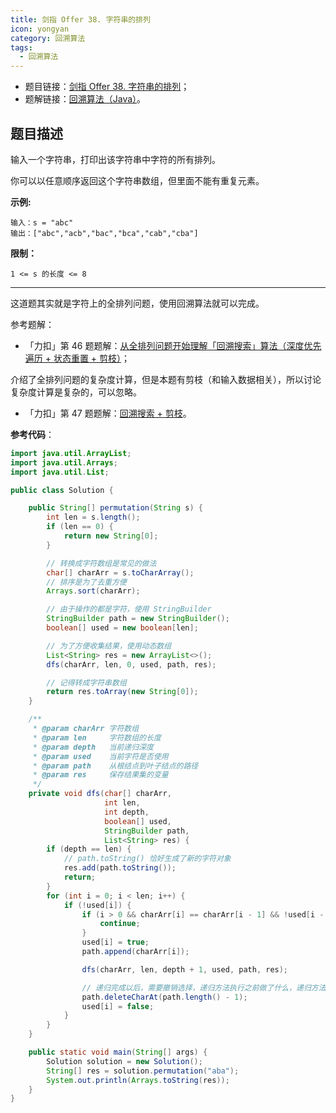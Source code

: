 ```yaml
---
title: 剑指 Offer 38. 字符串的排列
icon: yongyan
category: 回溯算法
tags:
  - 回溯算法
---
```


- 题目链接：[剑指 Offer 38. 字符串的排列](https://leetcode-cn.com/problems/zi-fu-chuan-de-pai-lie-lcof/)；
- 题解链接：[回溯算法（Java）](https://leetcode-cn.com/problems/zi-fu-chuan-de-pai-lie-lcof/solution/hui-su-suan-fa-java-by-liweiwei1419/)。

## 题目描述

输入一个字符串，打印出该字符串中字符的所有排列。

你可以以任意顺序返回这个字符串数组，但里面不能有重复元素。

**示例:**

```
输入：s = "abc"
输出：["abc","acb","bac","bca","cab","cba"]
```

**限制：**

```
1 <= s 的长度 <= 8
```

---

这道题其实就是字符上的全排列问题，使用回溯算法就可以完成。

参考题解：

- 「力扣」第 46 题题解：[从全排列问题开始理解「回溯搜索」算法（深度优先遍历 + 状态重置 + 剪枝）](https://leetcode-cn.com/problems/permutations/solution/hui-su-suan-fa-python-dai-ma-java-dai-ma-by-liweiw/)；

介绍了全排列问题的复杂度计算，但是本题有剪枝（和输入数据相关），所以讨论复杂度计算是复杂的，可以忽略。

- 「力扣」第 47 题题解：[回溯搜索 + 剪枝](https://leetcode-cn.com/problems/permutations-ii/solution/hui-su-suan-fa-python-dai-ma-java-dai-ma-by-liwe-2/)。

**参考代码**：

```Java []
import java.util.ArrayList;
import java.util.Arrays;
import java.util.List;

public class Solution {

    public String[] permutation(String s) {
        int len = s.length();
        if (len == 0) {
            return new String[0];
        }

        // 转换成字符数组是常见的做法
        char[] charArr = s.toCharArray();
        // 排序是为了去重方便
        Arrays.sort(charArr);

        // 由于操作的都是字符，使用 StringBuilder
        StringBuilder path = new StringBuilder();
        boolean[] used = new boolean[len];

        // 为了方便收集结果，使用动态数组
        List<String> res = new ArrayList<>();
        dfs(charArr, len, 0, used, path, res);

        // 记得转成字符串数组
        return res.toArray(new String[0]);
    }

    /**
     * @param charArr 字符数组
     * @param len     字符数组的长度
     * @param depth   当前递归深度
     * @param used    当前字符是否使用
     * @param path    从根结点到叶子结点的路径
     * @param res     保存结果集的变量
     */
    private void dfs(char[] charArr,
                     int len,
                     int depth,
                     boolean[] used,
                     StringBuilder path,
                     List<String> res) {
        if (depth == len) {
            // path.toString() 恰好生成了新的字符对象
            res.add(path.toString());
            return;
        }
        for (int i = 0; i < len; i++) {
            if (!used[i]) {
                if (i > 0 && charArr[i] == charArr[i - 1] && !used[i - 1]) {
                    continue;
                }
                used[i] = true;
                path.append(charArr[i]);

                dfs(charArr, len, depth + 1, used, path, res);

                // 递归完成以后，需要撤销选择，递归方法执行之前做了什么，递归方法执行以后就需要做相应的逆向操作
                path.deleteCharAt(path.length() - 1);
                used[i] = false;
            }
        }
    }

    public static void main(String[] args) {
        Solution solution = new Solution();
        String[] res = solution.permutation("aba");
        System.out.println(Arrays.toString(res));
    }
}
```
